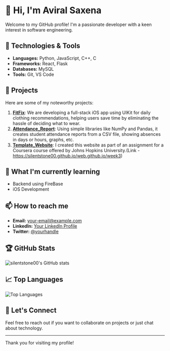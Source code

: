# 👋 Hi, I'm Aviral Saxena

Welcome to my GitHub profile! I'm a passionate developer with a keen interest in software engineering.

## 🔧 Technologies & Tools

- **Languages:** Python, JavaScript, C++, C
- **Frameworks:** React, Flask
- **Databases:** MySQL 
- **Tools:** Git, VS Code

## 🚀 Projects

Here are some of my noteworthy projects:

1. **[FitFix](https://github.com/Gunjanmishra481/FitFix)**: We are developing a full-stack iOS app using UIKit for daily clothing recommendations, helping users save time by eliminating the hassle of deciding what to wear.
2. **[Attendance_Report](https://github.com/silentstone00/attendance_report_system)**: Using simple libraries like NumPy and Pandas, it creates student attendance reports from a CSV file, showing absences in days or hours, graphs, etc.
3. **[Template_Website](https://github.com/silentstone00/web.github.io)**: I created this website as part of an assignment for a Coursera course offered by Johns Hopkins University.(Link - https://silentstone00.github.io/web.github.io/week3)

## 🌱 What I'm currently learning

- Backend using FireBase
- iOS Development

## 📫 How to reach me

- **Email:** [your-email@example.com](mailto:saxenaaaviral05@gmail.com)
- **LinkedIn:** [Your LinkedIn Profile](https://www.linkedin.com/in/aviral-saxena-5670351ba/)
- **Twitter:** [@yourhandle](https://x.com/silentstone10)


## 🏆 GitHub Stats

![silentstone00's GitHub stats](https://github-readme-stats.vercel.app/api?username=silentstone00&show_icons=true&theme=radical)

## 📈 Top Languages

![Top Languages](https://github-readme-stats.vercel.app/api/top-langs/?username=silentstone00&layout=compact&theme=radical)

## 🤝 Let's Connect

Feel free to reach out if you want to collaborate on projects or just chat about technology.

---

Thank you for visiting my profile!
